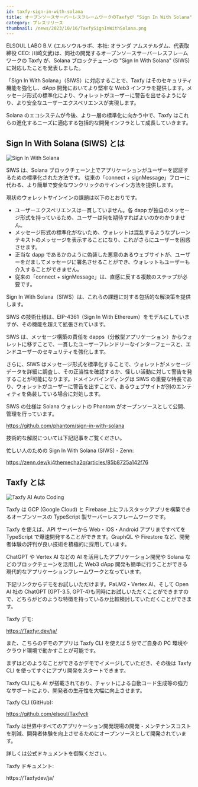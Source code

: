 ```yaml
---
id: taxfy-sign-in-with-solana
title: オープンソースサーバーレスフレームワークのTaxfyが "Sign In With Solana" (SIWS) に対応
category: プレスリリース
thumbnail: /news/2023/10/16/TaxfySignInWithSolana.png
---
```


ELSOUL LABO B.V. (エルソウルラボ、本社: オランダ アムステルダム、代表取締役 CEO: 川崎文武)は、同社の開発するオープンソースサーバーレスフレームワークの Taxfy が、Solana ブロックチェーンの "Sign In With Solana" (SIWS) に対応したことを発表しました。

「Sign In With Solana」（SIWS）に対応することで、Taxfy はそのセキュリティ機能を強化し、dApp 開発においてより堅牢な Web3 インフラを提供します。メッセージ形式の標準化により、ウォレットがユーザーに警告を出せるようになり、より安全なユーザーエクスペリエンスが実現します。

Solana のエコシステムが今後、より一層の標準化に向かう中で、Taxfy はこれらの進化するニーズに適応する包括的な開発インフラとして成長していきます。

## Sign In With Solana (SIWS) とは

![Sign In With Solana](/news/2023/10/16/SignInWithSolana.png)

SIWS は、Solana ブロックチェーン上でアプリケーションがユーザーを認証するための標準化された方法です。
従来の「connect + signMessage」フローに代わる、より簡単で安全なワンクリックのサインイン方法を提供します。

現状のウォレットサインインの課題は以下のとおりです。

- ユーザーエクスペリエンスは一貫していません。各 dapp が独自のメッセージ形式を持っているため、ユーザーは何を期待すればよいのかわかりません。
- メッセージ形式の標準化がないため、ウォレットは混乱するようなプレーンテキストのメッセージを表示することになり、これがさらにユーザーを困惑させます。
- 正当な dapp であるかのように偽装した悪意のあるウェブサイトが、ユーザーをだましてメッセージに署名させることができ、ウォレットもユーザーも介入することができません。
- 従来の「connect + signMessage」は、直感に反する複数のステップが必要です。

Sign In With Solana（SIWS）は、これらの課題に対する包括的な解決策を提供します。

SIWS の技術仕様は、EIP-4361（Sign In With Ethereum）をモデルにしていますが、その機能を超えて拡張されています。

SIWS は、メッセージ構築の責任を dapps（分散型アプリケーション）からウォレットに移すことで、一貫したユーザーフレンドリーなインターフェースと、エンドユーザーのセキュリティを強化します。

さらに、SIWS はメッセージ形式を標準化することで、ウォレットがメッセージデータを詳細に調査し、その正当性を確認するか、怪しい活動に対して警告を発することが可能になります。ドメインバインディングは SIWS の重要な特長であり、ウォレットがユーザーに警告を出すことで、あるウェブサイトが別のエンティティを偽装している場合に対処します。

SIWS の仕様は Solana ウォレットの Phantom がオープンソースとして公開、管理を行っています。

https://github.com/phantom/sign-in-with-solana

技術的な解説については下記記事をご覧ください。

忙しい人のための Sign In With Solana (SIWS) - Zenn:

https://zenn.dev/ki4themecha2q/articles/85b8725a142f76

## Taxfy とは

![Taxfy AI Auto Coding](/news/2023/09/15/TaxfyJA.png)

Taxfy は GCP (Google Cloud) と Firebase 上にフルスタックアプリを構築できるオープンソースの TypeScript 製サーバーレスフレームワークです。

Taxfy を使えば、API サーバーから Web・iOS・Android アプリまですべてを TypeScript で爆速開発することができます。GraphQL や Firestore など、開発者体験の評判が良い技術を積極的に採用しています。

ChatGPT や Vertex AI などの AI を活用したアプリケーション開発や Solana などのブロックチェーンを活用した Web3 dApp 開発も簡単に行うことができる現代的なアプリケーションフレームワークとなっています。

下記リンクからデモをお試しいただけます。PaLM2・Vertex AI、そして Open AI 社の ChatGPT (GPT-3.5, GPT-4)も同時にお試しいただくことができますので、どちらがどのような特徴を持っているか比較検討していただくことができます。

Taxfy デモ:

https://Taxfyr.dev/ja/

また、こちらのデモのアプリは Taxfy CLI を使えば 5 分でご自身の PC 環境やクラウド環境で動かすことが可能です。

まずはどのようなことができるかデモでイメージしていただき、その後は Taxfy CLI を使ってすぐにアプリ開発をスタートできます。

Taxfy CLI にも AI が搭載されており、チャットによる自動コード生成等の強力なサポートにより、開発者の生産性を大幅に向上させます。

Taxfy CLI (GitHub):

https://github.com/elsoul/Taxfycli

Taxfy は世界中すべてのアプリケーション開発現場の開発・メンテナンスコストを削減、開発者体験を向上させるためにオープンソースとして開発されています。

詳しくは公式ドキュメントを御覧ください。

Taxfy ドキュメント:

https://Taxfydev/ja/
